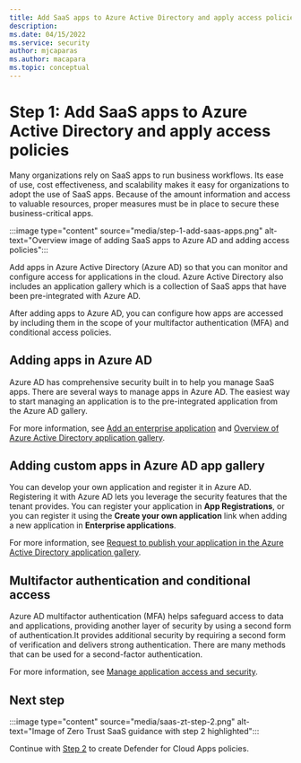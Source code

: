 ```yaml
---
title: Add SaaS apps to Azure Active Directory and apply access policies
description: 
ms.date: 04/15/2022
ms.service: security
author: mjcaparas
ms.author: macapara
ms.topic: conceptual
---
```


# Step 1: Add SaaS apps to Azure Active Directory and apply access policies



Many organizations rely on SaaS apps to run business workflows. Its ease of use, cost effectiveness, and scalability makes it easy for organizations to adopt the use of SaaS apps. Because of the amount information and access to valuable resources, proper measures must be in place to secure these business-critical apps.

:::image type="content" source="media/step-1-add-saas-apps.png" alt-text="Overview image of adding SaaS apps to Azure AD and adding access policies":::

Add apps in Azure Active Directory (Azure AD) so that you can monitor and configure access for applications in the cloud. Azure Active Directory also includes an application gallery which is a collection of SaaS apps that have been pre-integrated with Azure AD. 


After adding apps to Azure AD, you can configure how apps are accessed by including them in the scope of your multifactor authentication (MFA) and conditional access policies. 



## Adding apps in Azure AD
Azure AD has comprehensive security built in to help you manage SaaS apps. There are several ways to manage apps in Azure AD. The easiest way to start managing an application is to the pre-integrated application from the Azure AD gallery.

For more information, see [Add an enterprise application](/azure/active-directory/manage-apps/add-application-portal#add-an-enterprise-application) and [Overview of Azure Active Directory application gallery](/azure/active-directory/manage-apps/overview-application-gallery).


## Adding custom apps in Azure AD app gallery
You can develop your own application and register it in Azure AD. Registering it with Azure AD lets you leverage the security features that the tenant provides. You can register your application in **App Registrations**, or you can register it
using the **Create your own application** link when adding a new application in **Enterprise applications**.


For more information, see  [Request to publish your application in the Azure Active Directory application gallery](/azure/active-directory/manage-apps/v2-howto-app-gallery-listing).



## Multifactor authentication and conditional access
Azure AD multifactor authentication (MFA) helps safeguard access to data and applications, providing another layer of security by using a second form of authentication.It provides additional security by requiring a second form of verification and delivers strong authentication. There are many methods that can be used for a second-factor authentication.

For more information, see [Manage application access and security](/azure/active-directory/manage-apps/tutorial-manage-access-security#create-a-conditional-access-policy).


## Next step

:::image type="content" source="media/saas-zt-step-2.png" alt-text="Image of Zero Trust SaaS guidance with step 2 highlighted":::

Continue with [Step 2](create-policies.md) to create Defender for Cloud Apps policies.